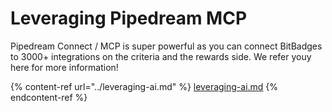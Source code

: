 # Leveraging Pipedream MCP

Pipedream Connect / MCP is super powerful as you can connect BitBadges to 3000+ integrations on the criteria and the rewards side.  We refer youy here for more information!

{% content-ref url="../leveraging-ai.md" %}
[leveraging-ai.md](../leveraging-ai.md)
{% endcontent-ref %}

